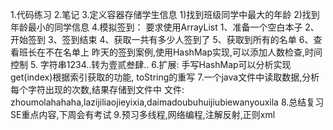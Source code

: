1.代码练习
2.笔记
3.定义容器存储学生信息
	1)找到班级同学中最大的年龄 
	2)找到年龄最小的同学信息
4.模拟签到：  要求使用ArrayList
  		1、准备一个空白本子
  		2、开始签到
  		3、签到结束
  		4、获取一共有多少人签到了
  		5、获取到所有的名单
  		6、查看班长在不在名单上
    昨天的签到案例,使用HashMap实现,可以添加人数检查,时间控制
5. 字符串1234..转为壹贰叁肆..
6.扩展: 手写HashMap可以分析实现get(index)根据索引获取的功能, toString的重写
7.一个java文件中读取数据,分析每个字符出现的次数,结果存储到文件中
	文件: zhoumolahahaha,lazijiliaojieyixia,daimadoubuhuijiubiewanyouxila
8.总结复习SE重点内容,下周会有考试
9.预习多线程,网络编程,注解反射,正则xml